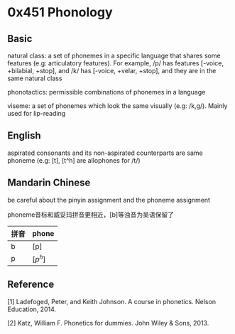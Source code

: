 # 0x451 Phonology

## Basic
natural class: a set of phonemes in a specific language that shares some features (e.g: articulatory features). For example, /p/ has features [-voice, +bilabial, +stop], and /k/ has [-voice, +velar, +stop], and they are in the same natural class

phonotactics: permissible combinations of phonemes in a language

viseme: a set of phonemes which look the same visually (e.g: /k,g/). Mainly used for lip-reading

## English
aspirated consonants and its non-aspirated counterparts are same phoneme (e.g: [t], [t^h] are allophones for /t/)

## Mandarin Chinese
be careful about the pinyin assignment and the phoneme assignment

phoneme音标和威妥玛拼音更相近，[b]等浊音为吴语保留了

|拼音	|phone |
|------|------|
|b	   |[p]   |
|p	   |[$p^h$]|


## Reference
[1] Ladefoged, Peter, and Keith Johnson. A course in phonetics. Nelson Education, 2014.

[2] Katz, William F. Phonetics for dummies. John Wiley & Sons, 2013.

